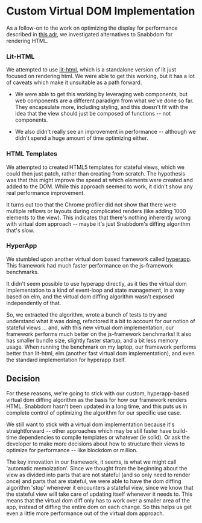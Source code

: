 # Custom Virtual DOM Implementation

As a follow-on to the work on optimizing the display for performance
described in [this adr](./020_performance.md), we investigated alternatives
to Snabbdom for rendering HTML.

### Lit-HTML

We attempted to use [lit-html](https://lit.dev/docs/libraries/standalone-templates/),
which is a standalone version of lit just focused on rendering html. We
were able to get this working, but it has a lot of caveats which make
it unsuitable as a path forward.

- We were able to get this working by leveraging web components, but
web components are a different paradigm from what we've done so far. They
encapsulate more, including styling, and this doesn't fit with the
idea that the view should just be composed of functions -- not components.

- We also didn't really see an improvement in performance -- although we
didn't spend a huge amount of time optimizing either.

### HTML Templates

We attempted to created HTML5 templates for stateful views, which we could
then just patch, rather than creating from scratch. The hypothesis was that
this might improve the speed at which elements were created and added to
the DOM. While this approach seemed to work, it didn't show any real
performance improvement.

It turns out too that the Chrome profiler did not show that there were
multiple reflows or layouts during complicated renders (like adding 1000
elements to the view). This indicates that there's nothing inherently wrong
with virtual dom approach -- maybe it's just Snabbdom's diffing algorithm
that's slow.

### HyperApp

We stumbled upon another virtual dom based framework called
[hyperapp](https://github.com/jorgebucaran/hyperapp). This framework had much
faster performance on the js-framework benchmarks.

It didn't seem possible to use hyperapp directly, as it ties the virtual
dom implementation to a kind of event-loop and state management, in a way based
on elm, and the virtual dom diffing algorithm wasn't exposed independently of that.

So, we extracted the algorithm, wrote a bunch of tests to try and understand
what it was doing, refactored it a bit to account for our notion of stateful
views ... and, with this new virtual dom implementation, our framework performs
much better on the js-framework benchmarks! It also has smaller bundle size,
slightly faster startup, and a bit less memory usage. When running the benchmark
on my laptop, our framework performs better than lit-html, elm (another fast virtual dom
implementation), and even the standard implementation for hyperapp itself.

## Decision

For these reasons, we're going to stick with our custom, hyperapp-based
virtual dom diffing algorithm as the basis for how our framework renders HTML.
Snabbdom hasn't been updated in a long time, and this puts us in complete
control of optimizing the algorithm for our specific use case.

We still want to stick with a virtual dom implementation because it's
straightforward -- other approaches which may be still faster have build-time
dependencies to compile templates or whatever (ie solid). Or ask the developer to make more decisions about how to structure their views to optimize for performance -- like
blockdom or million.

The key innovation in our framework, it seems, is what we might call 'automatic
memoization'. Since we thought from the beginning about the view as divided into
parts that are not stateful (and so only need to render once) and parts that are
stateful, we were able to have the dom diffing algorithm 'stop' whenever it
encounters a stateful view, since we know that the stateful view will take care
of updating itself whenever it needs to. This means that the virtual dom diff only
has to work over a smaller area of the app, instead of diffing the entire dom on
each change. So this helps us get even a little more performance out of the
virtual dom approach.